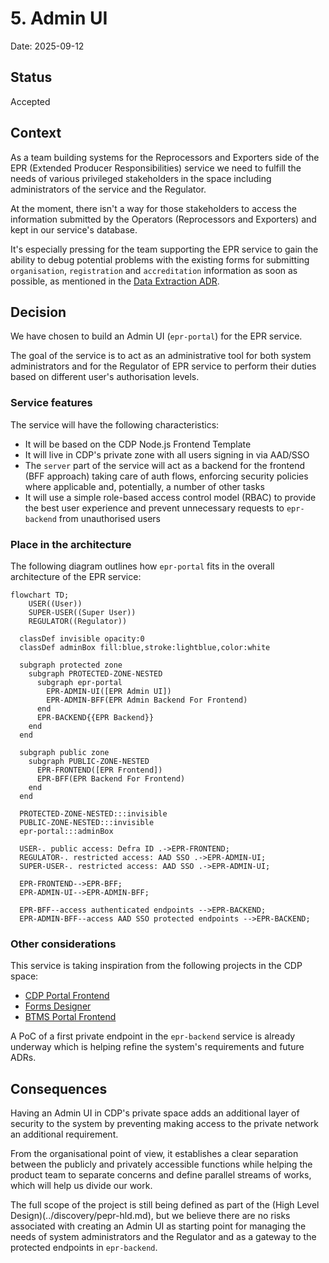 # 5. Admin UI

Date: 2025-09-12

## Status

Accepted

## Context

As a team building systems for the Reprocessors and Exporters side of the EPR (Extended Producer Responsibilities) service we need to fulfill the needs of various privileged stakeholders in the space including administrators of the service and the Regulator.

At the moment, there isn't a way for those stakeholders to access the information submitted by the Operators (Reprocessors and Exporters) and kept in our service's database.

It's especially pressing for the team supporting the EPR service to gain the ability to debug potential problems with the existing forms for submitting `organisation`, `registration` and `accreditation` information as soon as possible, as mentioned in the [Data Extraction ADR](0004-data-extraction.md).

## Decision

We have chosen to build an Admin UI (`epr-portal`) for the EPR service.

The goal of the service is to act as an administrative tool for both system administrators and for the Regulator of EPR service to perform their duties based on different user's authorisation levels.

### Service features

The service will have the following characteristics:

- It will be based on the CDP Node.js Frontend Template
- It will live in CDP's private zone with all users signing in via AAD/SSO
- The `server` part of the service will act as a backend for the frontend (BFF approach) taking care of
  auth flows, enforcing security policies where applicable and, potentially, a number of other tasks
- It will use a simple role-based access control model (RBAC) to provide the best user experience and prevent unnecessary requests to `epr-backend` from unauthorised users

### Place in the architecture

The following diagram outlines how `epr-portal` fits in the overall architecture of the EPR service:

```mermaid
flowchart TD;
    USER((User))
    SUPER-USER((Super User))
    REGULATOR((Regulator))

  classDef invisible opacity:0
  classDef adminBox fill:blue,stroke:lightblue,color:white

  subgraph protected zone
    subgraph PROTECTED-ZONE-NESTED
      subgraph epr-portal
        EPR-ADMIN-UI([EPR Admin UI])
        EPR-ADMIN-BFF(EPR Admin Backend For Frontend)
      end
      EPR-BACKEND{{EPR Backend}}
    end
  end

  subgraph public zone
    subgraph PUBLIC-ZONE-NESTED
      EPR-FRONTEND([EPR Frontend])
      EPR-BFF(EPR Backend For Frontend)
    end
  end

  PROTECTED-ZONE-NESTED:::invisible
  PUBLIC-ZONE-NESTED:::invisible
  epr-portal:::adminBox

  USER-. public access: Defra ID .->EPR-FRONTEND;
  REGULATOR-. restricted access: AAD SSO .->EPR-ADMIN-UI;
  SUPER-USER-. restricted access: AAD SSO .->EPR-ADMIN-UI;

  EPR-FRONTEND-->EPR-BFF;
  EPR-ADMIN-UI-->EPR-ADMIN-BFF;

  EPR-BFF--access authenticated endpoints -->EPR-BACKEND;
  EPR-ADMIN-BFF--access AAD SSO protected endpoints -->EPR-BACKEND;
```

### Other considerations

This service is taking inspiration from the following projects in the CDP space:

- [CDP Portal Frontend](https://github.com/DEFRA/cdp-portal-frontend)
- [Forms Designer](https://github.com/DEFRA/forms-designer)
- [BTMS Portal Frontend](https://github.com/DEFRA/btms-portal-frontend)

A PoC of a first private endpoint in the `epr-backend` service is already underway which is helping refine the system's requirements and future ADRs.

## Consequences

Having an Admin UI in CDP's private space adds an additional layer of security to the system by preventing making access to the private network an additional requirement.

From the organisational point of view, it establishes a clear separation between the publicly and privately accessible functions while helping the product team to separate concerns and define parallel streams of works, which will help us divide our work.

The full scope of the project is still being defined as part of the (High Level Design)(../discovery/pepr-hld.md), but we believe there are no risks associated with creating an Admin UI as starting point for managing the needs of system administrators and the Regulator and as a gateway to the protected endpoints in `epr-backend`.
